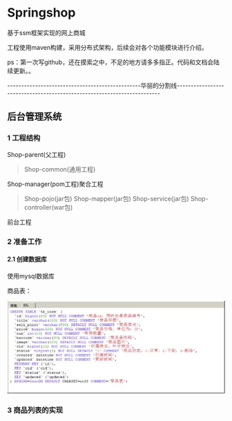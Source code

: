 # Springshop
基于ssm框架实现的网上商城

工程使用maven构建，采用分布式架构，后续会对各个功能模块进行介绍。

ps：第一次写github，还在摸索之中，不足的地方请多多指正。代码和文档会陆续更新。。

------------------------------------------------华丽的分割线------------------------------------------------------------------------

## 后台管理系统

### 1 工程结构

Shop-parent(父工程)
>Shop-common(通用工程)

Shop-manager(pom工程)聚合工程
>Shop-pojo(jar包)
>Shop-mapper(jar包)
>Shop-service(jar包)
>Shop-controller(war包)

前台工程


### 2 准备工作

#### 2.1 创建数据库
使用mysql数据库

商品表：

![image](https://github.com/program-bird/Springshop/blob/master/Image/%E5%9B%BE%E7%89%871.jpg)

### 3 商品列表的实现
